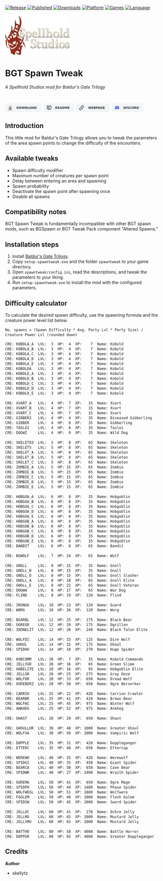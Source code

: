 [![Release](https://img.shields.io/github/v/release/Spellhold-Studios/BGT-Spawn-Tweak?include_prereleases&color=%2392403a)](https://github.com/Spellhold-Studios/BGT-Spawn-Tweak/releases/latest)
[![Published](https://img.shields.io/github/release-date-pre/Spellhold-Studios/BGT-Spawn-Tweak?display_date=published_at&label=published&color=%2392403a)](https://github.com/Spellhold-Studios/BGT-Spawn-Tweak/releases/latest)
[![Downloads](https://img.shields.io/github/downloads/Spellhold-Studios/BGT-Spawn-Tweak/total?color=%2392403a)](https://github.com/Spellhold-Studios/BGT-Spawn-Tweak/releases)
[![Platform](https://img.shields.io/badge/platform-Windows%20%a0%20macOS%20%a0%20Linux%20%a0%20Project%20Infinity-%2392403a)](https://github.com/Spellhold-Studios/BGT-Spawn-Tweak/releases)
[![Games](https://img.shields.io/badge/games-BGT-%2392403a)](https://github.com/Spellhold-Studios/BGT-Spawn-Tweak/releases)
[![Language](https://img.shields.io/badge/language-en-%2392403a)](https://github.com/Spellhold-Studios/BGT-Spawn-Tweak/releases)

<!--
Badges white space separator: %20%a0%20
Badges ":" (colon) symbol: %3A
Badges "-" (hyphen) symbol: --
Games full list: BG1 BG2 BGT BG%3AEE SoD BG2%3AEE EET IWD1 IWD2 IWD%3AEE PST PST%3AEE
IETF language tags: https://spellhold-studios.github.io/readmes/template-basic/ietf-lang-tags.pdf
Why some badges update slowly: https://github.com/pujux/badge-it/issues/78
-->

<picture>
  <source media="(prefers-color-scheme: dark)" srcset="https://raw.githubusercontent.com/Spellhold-Studios/Spellhold-Studios.github.io/main/assets/images/shs-corner-logo.svg" />
  <source media="(prefers-color-scheme: light)" srcset="https://raw.githubusercontent.com/Spellhold-Studios/Spellhold-Studios.github.io/main/assets/images/shs-corner-logo.svg" />
  <img alt="SHS logo" src="https://raw.githubusercontent.com/Spellhold-Studios/Spellhold-Studios.github.io/main/assets/images/shs-corner-logo.svg" width="212" height="132">
</picture>

# BGT Spawn Tweak

*A Spellhold Studios mod for Baldur's Gate Trilogy*

<br>

[<img alt="Download" src="https://raw.githubusercontent.com/Spellhold-Studios/Spellhold-Studios.github.io/main/assets/buttons/download.svg" height="28">](https://github.com/Spellhold-Studios/BGT-Spawn-Tweak/releases/latest)&nbsp;
[<img alt="Readme" src="https://raw.githubusercontent.com/Spellhold-Studios/Spellhold-Studios.github.io/main/assets/buttons/readme.svg" height="28">](https://github.com/Spellhold-Studios/BGT-Spawn-Tweak/blob/main/README.md)&nbsp;
[<img alt="Webpage" src="https://raw.githubusercontent.com/Spellhold-Studios/Spellhold-Studios.github.io/main/assets/buttons/webpage.svg" height="28">](https://spellhold-studios.github.io/)&nbsp;
[<img alt="Discord" src="https://raw.githubusercontent.com/Spellhold-Studios/Spellhold-Studios.github.io/main/assets/buttons/discord-blue.svg" height="28">](https://discord.gg/pE2Njbdb2a)

## Introduction

This little mod for Baldur's Gate Trilogy allows you to tweak the parameters of the area spawn points to change the difficulty of the encounters.

## Available tweaks

- Spawn difficulty modifier
- Maximum number of creatures per spawn point
- Delay between entering an area and spawning
- Spawn probability
- Deactivate the spawn point after spawning once
- Disable all spawns

## Compatibility notes

BGT Spawn Tweak is fundamentally incompatible with other BGT spawn mods, such as BGSpawn or BGT Tweak Pack component "Altered Spawns."

## Installation steps

1. Install [Baldur's Gate Trilogy](https://github.com/Spellhold-Studios/BGT-WeiDU).
2. Copy `setup-spawntweak.exe` and the folder `spawntweak` to your game directory.
3. Open `spawntweak/config.ini`, read the descriptions, and tweak the parameters to your liking.
4. Run `setup-spawntweak.exe` to install the mod with the configured parameters.

## Difficulty calculator
To calculate the desired spawn difficulty, use the spawning formula and the creature power level list below.

```
No. spawns = (Spawn Difficulty * Avg. Party Lvl * Party Size) / Creature Power Lvl (rounded down)
```

```
CRE: KOBOLA_A  LVL:  3  HP:  4  XP:    7  Name: Kobold
CRE: KOBOLA_B  LVL:  3  HP:  4  XP:    7  Name: Kobold
CRE: KOBOLA_C  LVL:  3  HP:  4  XP:    7  Name: Kobold
CRE: KOBOLA_D  LVL:  3  HP:  4  XP:    7  Name: Kobold
CRE: KOBOLA_E  LVL:  3  HP:  4  XP:    7  Name: Kobold
CRE: KOBOLDA   LVL:  3  HP:  4  XP:    7  Name: Kobold
CRE: KOBOLD_A  LVL:  3  HP:  4  XP:    7  Name: Kobold
CRE: KOBOLD_B  LVL:  3  HP:  4  XP:    7  Name: Kobold
CRE: KOBOLD_C  LVL:  3  HP:  4  XP:    7  Name: Kobold
CRE: KOBOLD_D  LVL:  3  HP:  4  XP:    7  Name: Kobold
CRE: KOBOLD_E  LVL:  3  HP:  4  XP:    7  Name: Kobold

CRE: XVART_A   LVL:  4  HP:  7  XP:   15  Name: Xvart
CRE: XVART_B   LVL:  4  HP:  7  XP:   15  Name: Xvart
CRE: XVART_C   LVL:  4  HP:  7  XP:   15  Name: Xvart
CRE: GIBBER2   LVL:  4  HP:  4  XP:   35  Name: Diseased Gibberling
CRE: GIBBER    LVL:  4  HP:  8  XP:   35  Name: Gibberling
CRE: TASLOI    LVL:  4  HP:  8  XP:   35  Name: Tasloi
CRE: DOGWI     LVL:  4  HP:  9  XP:   35  Name: Wild Dog

CRE: SKELET03  LVL:  5  HP:  8  XP:   65  Name: Skeleton
CRE: SKELETS   LVL:  5  HP:  8  XP:   65  Name: Skeleton
CRE: SKELET_A  LVL:  5  HP:  8  XP:   65  Name: Skeleton
CRE: SKELET_B  LVL:  5  HP:  8  XP:   65  Name: Skeleton
CRE: SKELET_C  LVL:  5  HP:  8  XP:   65  Name: Skeleton
CRE: ZOMBIE_A  LVL:  5  HP: 15  XP:   65  Name: Zombie
CRE: ZOMBIE_B  LVL:  5  HP: 15  XP:   65  Name: Zombie
CRE: ZOMBIE_C  LVL:  5  HP: 15  XP:   65  Name: Zombie
CRE: ZOMBIE_D  LVL:  5  HP: 15  XP:   65  Name: Zombie
CRE: ZOMBIE_E  LVL:  5  HP: 15  XP:   65  Name: Zombie

CRE: HOBGOA_A  LVL:  6  HP:  8  XP:   35  Name: Hobgoblin
CRE: HOBGOA_B  LVL:  6  HP:  8  XP:   35  Name: Hobgoblin
CRE: HOBGOA_C  LVL:  6  HP:  8  XP:   35  Name: Hobgoblin
CRE: HOBGOA_D  LVL:  6  HP:  8  XP:   35  Name: Hobgoblin
CRE: HOBGOA_E  LVL:  6  HP:  8  XP:   35  Name: Hobgoblin
CRE: HOBGOB_A  LVL:  6  HP:  8  XP:   35  Name: Hobgoblin
CRE: HOBGOB_B  LVL:  6  HP:  8  XP:   35  Name: Hobgoblin
CRE: HOBGOB_C  LVL:  6  HP:  8  XP:   35  Name: Hobgoblin
CRE: HOBGOB_D  LVL:  6  HP:  8  XP:   35  Name: Hobgoblin
CRE: HOBGOB_E  LVL:  6  HP:  8  XP:   35  Name: Hobgoblin
CRE: BANDIT    LVL:  6  HP:  8  XP:   65  Name: Bandit

CRE: BGWOLF    LVL:  7  HP: 24  XP:   65  Name: Wolf

CRE: GNOLL     LVL:  8  HP: 15  XP:   35  Name: Gnoll
CRE: GNOLL_B   LVL:  8  HP: 15  XP:   35  Name: Gnoll
CRE: GNOLL_D   LVL:  8  HP: 15  XP:   65  Name: Gnoll Slasher
CRE: GNOLL_A   LVL:  8  HP: 18  XP:   65  Name: Gnoll Elite
CRE: GNOLL_E   LVL:  8  HP: 22  XP:   65  Name: Gnoll Veteran
CRE: DOGWA     LVL:  8  HP: 17  XP:   65  Name: War Dog
CRE: FLIND     LVL:  8  HP: 19  XP:  120  Name: Flind

CRE: IRONGU    LVL: 10  HP: 23  XP:  120  Name: Guard
CRE: WORG      LVL: 10  HP: 26  XP:  120  Name: Worg

CRE: BEARBL    LVL: 12  HP: 25  XP:  175  Name: Black Bear
CRE: OGREGR    LVL: 12  HP: 19  XP:  175  Name: Ogrillon
CRE: IRONELIT  LVL: 12  HP: 26  XP:  240  Name: Black Talon Elite

CRE: WOLFDI    LVL: 14  HP: 33  XP:  125  Name: Dire Wolf
CRE: GHOUL     LVL: 14  HP: 15  XP:  175  Name: Ghoul
CRE: SPIDHU    LVL: 14  HP: 18  XP:  270  Name: Huge Spider

CRE: KOBCOMM   LVL: 20  HP:  7  XP:   35  Name: Kobold Commando
CRE: JELLYGR   LVL: 20  HP: 16  XP:   65  Name: Green Slime
CRE: HOBELITE  LVL: 20  HP: 16  XP:   95  Name: Hobgoblin Elite
CRE: JELLGR    LVL: 20  HP: 25  XP:  275  Name: Gray Ooze
CRE: WOLFDR    LVL: 20  HP: 33  XP:  650  Name: Dread Wolf
CRE: OGREBERZ  LVL: 20  HP: 50  XP:  650  Name: Ogre Berserker

CRE: CARRIO    LVL: 25  HP: 22  XP:  420  Name: Carrion Crawler
CRE: BEARBR    LVL: 25  HP: 41  XP:  420  Name: Brown Bear
CRE: WOLFWI    LVL: 25  HP: 45  XP:  975  Name: Winter Wolf
CRE: ANKHEG    LVL: 25  HP: 52  XP:  975  Name: Ankheg

CRE: GHAST     LVL: 28  HP: 29  XP:  650  Name: Ghast

CRE: GHOULLOR  LVL: 30  HP: 48  XP: 1000  Name: Greater Ghoul
CRE: WOLFVA    LVL: 30  HP: 50  XP: 2000  Name: Vampiric Wolf

CRE: DOPPLE    LVL: 35  HP: 31  XP:  420  Name: Doppleganger
CRE: ETTERC    LVL: 35  HP: 40  XP:  650  Name: Ettercap

CRE: WEREWO    LVL: 40  HP: 35  XP:  420  Name: Werewolf
CRE: SPIDGI    LVL: 40  HP: 35  XP:  450  Name: Giant Spider
CRE: BEARCA    LVL: 40  HP: 50  XP:  650  Name: Cave Bear
CRE: SPIDWR    LVL: 40  HP: 27  XP: 1400  Name: Wraith Spider

CRE: OGREMA    LVL: 50  HP: 41  XP:  650  Name: Ogre Mage
CRE: SPIDPH    LVL: 50  HP: 44  XP: 1400  Name: Phase Spider
CRE: WOLFWEGL  LVL: 50  HP: 51  XP: 1800  Name: Wolfwere
CRE: FGOLEM    LVL: 50  HP: 40  XP: 2000  Name: Flesh Golem
CRE: SPIDSW    LVL: 50  HP: 45  XP: 2000  Name: Sword Spider

CRE: JELLOC    LVL: 60  HP: 41  XP:  270  Name: Ochre Jelly
CRE: JELLMU    LVL: 60  HP: 65  XP: 2000  Name: Mustard Jelly
CRE: JELLYMU   LVL: 60  HP: 65  XP: 2000  Name: Mustard Jelly

CRE: BATTHO    LVL: 80  HP: 58  XP: 4000  Name: Battle Horror
CRE: DOPPGR    LVL: 80  HP: 65  XP: 4000  Name: Greater Doppleganger
```

## Credits

<!-- double space after each credits **Heading** if you don't need lists -->

**Author**  

- skellytz
